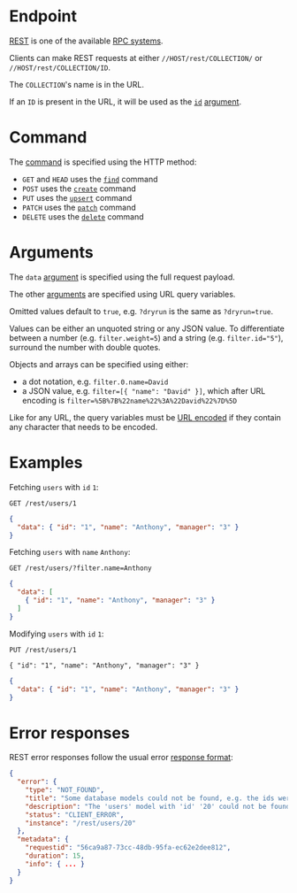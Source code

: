 # Endpoint

[REST](https://en.wikipedia.org/wiki/Representational_state_transfer)
is one of the available [RPC systems](README.md).

Clients can make REST requests at either `//HOST/rest/COLLECTION/` or
`//HOST/rest/COLLECTION/ID`.

The `COLLECTION`'s name is in the URL.

If an `ID` is present in the URL, it will be used as the
[`id`](../arguments/filtering.md#id-argument) [argument](README.md#rpc).

# Command

The [command](../request/crud.md) is specified using the HTTP method:
  - `GET` and `HEAD` uses the [`find`](../request/crud.md#find-command) command
  - `POST` uses the [`create`](../request/crud.md#create-command) command
  - `PUT` uses the [`upsert`](../request/crud.md#upsert-command) command
  - `PATCH` uses the [`patch`](../request/crud.md#patch-command) command
  - `DELETE` uses the [`delete`](../request/crud.md#delete-command) command

# Arguments

The `data` [argument](README.md#rpc) is specified using the full request
payload.

The other [arguments](README.md#rpc) are specified using URL query variables.

Omitted values default to `true`, e.g. `?dryrun` is the same as `?dryrun=true`.

Values can be either an unquoted string or any JSON value. To differentiate
between a number (e.g. `filter.weight=5`) and a string (e.g. `filter.id="5"`),
surround the number with double quotes.

Objects and arrays can be specified using either:
  - a dot notation, e.g. `filter.0.name=David`
  - a JSON value, e.g. `filter=[{ "name": "David" }]`, which after URL encoding
    is `filter=%5B%7B%22name%22%3A%22David%22%7D%5D`

Like for any URL, the query variables must be
[URL encoded](https://en.wikipedia.org/wiki/Percent-encoding) if they contain
any character that needs to be encoded.

# Examples

Fetching `users` with `id` `1`:

```HTTP
GET /rest/users/1
```

```json
{
  "data": { "id": "1", "name": "Anthony", "manager": "3" }
}
```

Fetching `users` with `name` `Anthony`:

```HTTP
GET /rest/users/?filter.name=Anthony
```

```json
{
  "data": [
    { "id": "1", "name": "Anthony", "manager": "3" }
  ]
}
```

Modifying `users` with `id` `1`:

```HTTP
PUT /rest/users/1

{ "id": "1", "name": "Anthony", "manager": "3" }
```

```json
{
  "data": { "id": "1", "name": "Anthony", "manager": "3" }
}
```

# Error responses

REST error responses follow the usual error
[response format](../request/error.md#error-responses):

```json
{
  "error": {
    "type": "NOT_FOUND",
    "title": "Some database models could not be found, e.g. the ids were invalid",
    "description": "The 'users' model with 'id' '20' could not be found",
    "status": "CLIENT_ERROR",
    "instance": "/rest/users/20"
  },
  "metadata": {
    "requestid": "56ca9a87-73cc-48db-95fa-ec62e2dee812",
    "duration": 15,
    "info": { ... }
  }
}
```
